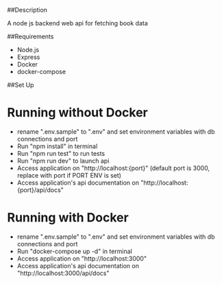 ##Description

A node js backend web api for fetching book data

##Requirements

- Node.js
- Express
- Docker
- docker-compose

##Set Up

# Running without Docker

- rename ".env.sample" to ".env" and set environment variables with db connections and port
- Run "npm install" in terminal
- Run "npm run test" to run tests
- Run "npm run dev" to launch api
- Access application on "http://localhost:{port}" (default port is 3000, replace with port if PORT ENV is set)
- Access application's api documentation on "http://localhost:{port}/api/docs"


# Running with Docker

- rename ".env.sample" to ".env" and set environment variables with db connections and port
- Run "docker-compose up -d" in terminal
- Access application on "http://localhost:3000"
- Access application's api documentation on "http://localhost:3000/api/docs"